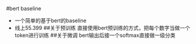 #bert baseline
+ 一个简单的基于bert的baseline
+ 线上55.399
##关于预训练
直接使用bert预训练的方式，把每个数字当做一个token进行训练
##关于微调
bert输出后接一个softmax直接做一级分类